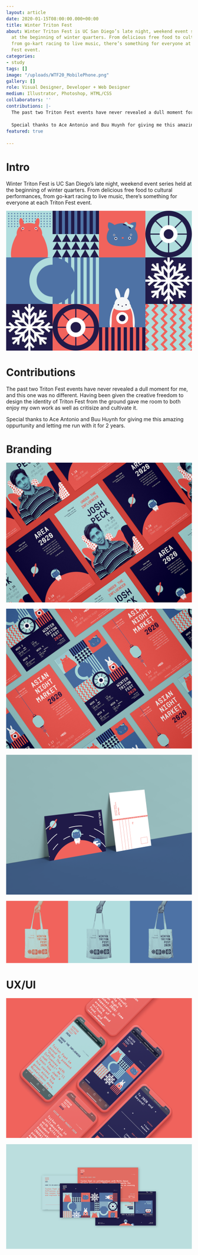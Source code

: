 ```yaml
---
layout: article
date: 2020-01-15T08:00:00.000+00:00
title: Winter Triton Fest
about: Winter Triton Fest is UC San Diego’s late night, weekend event series held
  at the beginning of winter quarters. From delicious free food to cultural performances,
  from go-kart racing to live music, there’s something for everyone at each Triton
  Fest event.
categories:
- study
tags: []
image: "/uploads/WTF20_MobilePhone.png"
gallery: []
role: Visual Designer, Developer + Web Designer
medium: Illustrator, Photoshop, HTML/CSS
collaborators: ''
contributions: |-
  The past two Triton Fest events have never revealed a dull moment for me, and this one was no different. Having been given the creative freedom to design the identity of Triton Fest from the ground gave me room to both enjoy my own work as well as criticize and cultivate it.

  Special thanks to Ace Antonio and Buu Huynh for giving me this amazing opportunity and letting me run with it for 2 years.
featured: true

---
```

# Intro

Winter Triton Fest is UC San Diego’s late night, weekend event series held at the beginning of winter quarters. From delicious free food to cultural performances, from go-kart racing to live music, there’s something for everyone at each Triton Fest event.

![](/uploads/WTF20_Thumbnail-01.png)

# Contributions

The past two Triton Fest events have never revealed a dull moment for me, and this one was no different. Having been given the creative freedom to design the identity of Triton Fest from the ground gave me room to both enjoy my own work as well as critisize and cultivate it.  
  
Special thanks to Ace Antonio and Buu Huynh for giving me this amazing oppurtunity and letting me run with it for 2 years.

# Branding

![](/uploads/Tfest002-1.png)

![](/uploads/Tfest001-1.png)

![](/uploads/WTF20_PostCard.png)

![](/uploads/WTF20_OmgTotes-01.png)

# UX/UI

![](/uploads/WTF20_MobilePhone.png)

![](/uploads/WebUX-01.png)